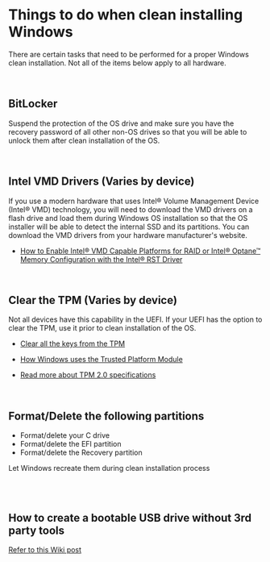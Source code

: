 # Things to do when clean installing Windows

There are certain tasks that need to be performed for a proper Windows clean installation. Not all of the items below apply to all hardware.

<br>

## BitLocker

Suspend the protection of the OS drive and make sure you have the recovery password of all other non-OS drives so that you will be able to unlock them after clean installation of the OS.

<br>

## Intel VMD Drivers (Varies by device)

If you use a modern hardware that uses Intel® Volume Management Device (Intel® VMD) technology, you will need to download the VMD drivers on a flash drive and load them during Windows OS installation so that the OS installer will be able to detect the internal SSD and its partitions. You can download the VMD drivers from your hardware manufacturer's website.

- [How to Enable Intel® VMD Capable Platforms for RAID or Intel® Optane™ Memory Configuration with the Intel® RST Driver](https://www.intel.com/content/www/us/en/support/articles/000057787/memory-and-storage/intel-optane-memory.html)

<br>

## Clear the TPM (Varies by device)

Not all devices have this capability in the UEFI. If your UEFI has the option to clear the TPM, use it prior to clean installation of the OS.

- [Clear all the keys from the TPM](https://learn.microsoft.com/en-us/windows/security/information-protection/tpm/initialize-and-configure-ownership-of-the-tpm#clear-all-the-keys-from-the-tpm)

- [How Windows uses the Trusted Platform Module](https://learn.microsoft.com/en-us/windows/security/information-protection/tpm/how-windows-uses-the-tpm)

- [Read more about TPM 2.0 specifications](https://trustedcomputinggroup.org/wp-content/uploads/PC-Client-Specific-Platform-TPM-Profile-for-TPM-2p0-v1p05p_r14_pub.pdf)

<br>

## Format/Delete the following partitions

- Format/delete your C drive
- Format/delete the EFI partition
- Format/delete the Recovery partition

Let Windows recreate them during clean installation process

<br>

<br>

## How to create a bootable USB drive without 3rd party tools

[Refer to this Wiki post](https://github.com/HotCakeX/Harden-Windows-Security/wiki/Create-Bootable-USB-flash-drive-with-no-3rd-party-tools)

<br>
